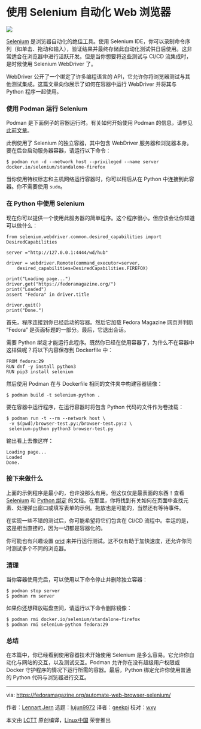 使用 Selenium 自动化 Web 浏览器
======

![](https://fedoramagazine.org/wp-content/uploads/2018/10/selenium-816x345.jpg)

[Selenium][1] 是浏览器自动化的绝佳工具。使用 Selenium IDE，你可以录制命令序列（如单击、拖动和输入），验证结果并最终存储此自动化测试供日后使用。这非常适合在浏览器中进行活跃开发。但是当你想要将这些测试与 CI/CD 流集成时，是时候使用 Selenium WebDriver 了。

WebDriver 公开了一个绑定了许多编程语言的 API，它允许你将浏览器测试与其他测试集成。这篇文章向你展示了如何在容器中运行 WebDriver 并将其与 Python 程序一起使用。

### 使用 Podman 运行 Selenium

Podman 是下面例子的容器运行时。有关如何开始使用 Podman 的信息，请参见[此前文章][2]。

此例使用了 Selenium 的独立容器，其中包含 WebDriver 服务器和浏览器本身。要在后台启动服务器容器，请运行以下命令：

```
$ podman run -d --network host --privileged --name server docker.io/selenium/standalone-firefox
```

当你使用特权标志和主机网络运行容器时，你可以稍后从在 Python 中连接到此容器。你不需要使用 `sudo`。

### 在 Python 中使用 Selenium

现在你可以提供一个使用此服务器的简单程序。这个程序很小，但应该会让你知道可以做什么：

```
from selenium.webdriver.common.desired_capabilities import DesiredCapabilities

server ="http://127.0.0.1:4444/wd/hub"

driver = webdriver.Remote(command_executor=server,
    desired_capabilities=DesiredCapabilities.FIREFOX)

print("Loading page...")
driver.get("https://fedoramagazine.org/")
print("Loaded")
assert "Fedora" in driver.title

driver.quit()
print("Done.")
```

首先，程序连接到你已经启动的容器。然后它加载 Fedora Magazine 网页并判断 “Fedora” 是页面标题的一部分。最后，它退出会话。

需要 Python 绑定才能运行此程序。既然你已经在使用容器了，为什么不在容器中这样做呢？将以下内容保存到 Dockerfile 中：

```
FROM fedora:29
RUN dnf -y install python3
RUN pip3 install selenium
```

然后使用 Podman 在与 Dockerfile 相同的文件夹中构建容器镜像：

```
$ podman build -t selenium-python .
```

要在容器中运行程序，在运行容器时将包含 Python 代码的文件作为卷挂载：

```
$ podman run -t --rm --network host \
 -v $(pwd)/browser-test.py:/browser-test.py:z \
 selenium-python python3 browser-test.py
```

输出看上去像这样：

```
Loading page...
Loaded
Done.
```

### 接下来做什么

上面的示例程序是最小的，也许没那么有用。但这仅仅是最表面的东西！查看 [Selenium][3] 和 [Python 绑定][4] 的文档。在那里，你将找到有关如何在页面中查找元素、处理弹出窗口或填写表单的示例。拖放也是可能的，当然还有等待事件。

在实现一些不错的测试后，你可能希望将它们包含在 CI/CD 流程中。幸运的是，这是相当直接的，因为一切都是容器化的。

你可能也有兴趣设置 [grid][5] 来并行运行测试。这不仅有助于加快速度，还允许你同时测试多个不同的浏览器。

### 清理

当你容器使用完后，可以使用以下命令停止并删除独立容器：

```
$ podman stop server
$ podman rm server
```

如果你还想释放磁盘空间，请运行以下命令删除镜像：

```
$ podman rmi docker.io/selenium/standalone-firefox
$ podman rmi selenium-python fedora:29
```

### 总结

在本篇中，你已经看到使用容器技术开始使用 Selenium 是多么容易。它允许你自动化与网站的交互，以及测试交互。Podman 允许你在没有超级用户权限或 Docker 守护程序的情况下运行所需的容器。最后，Python 绑定允许你使用普通的 Python 代码与浏览器进行交互。

--------------------------------------------------------------------------------

via: https://fedoramagazine.org/automate-web-browser-selenium/

作者：[Lennart Jern][a]
选题：[lujun9972][b]
译者：[geekpi](https://github.com/geekpi)
校对：[wxy](https://github.com/wxy)

本文由 [LCTT](https://github.com/LCTT/TranslateProject) 原创编译，[Linux中国](https://linux.cn/) 荣誉推出

[a]: https://fedoramagazine.org/author/lennartj/
[b]: https://github.com/lujun9972
[1]: https://www.seleniumhq.org/
[2]: https://linux.cn/article-10156-1.html
[3]: https://www.seleniumhq.org/docs/
[4]: https://selenium-python.readthedocs.io
[5]: https://www.seleniumhq.org/docs/07_selenium_grid.jsp
